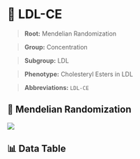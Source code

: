 # 🧪 LDL-CE

> **Root:** Mendelian Randomization

> **Group:** Concentration  

> **Subgroup:** LDL

> **Phenotype:** Cholesteryl Esters in LDL  

> **Abbreviations:** `LDL-CE`

## 🧬 Mendelian Randomization  

<img src="/MR/Figures/Inverse/LDLhengxianCE.png"/>


## 📊 Data Table


<CsvTableMRI src="/MR_Data/Inverse/LDLhengxianCE.csv"/>
